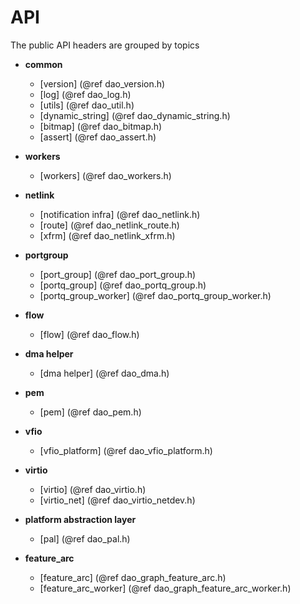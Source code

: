 API
===

<!--
  SPDX-License-Identifier: Marvell-MIT
  Copyright (c) 2024 Marvell.
-->

The public API headers are grouped by topics

- **common**

  - [version]             (@ref dao_version.h)
  - [log]                 (@ref dao_log.h)
  - [utils]               (@ref dao_util.h)
  - [dynamic_string]      (@ref dao_dynamic_string.h)
  - [bitmap]              (@ref dao_bitmap.h)
  - [assert]              (@ref dao_assert.h)

- **workers**

  - [workers]             (@ref dao_workers.h)

- **netlink**

  - [notification infra]  (@ref dao_netlink.h)
  - [route]               (@ref dao_netlink_route.h)
  - [xfrm]                (@ref dao_netlink_xfrm.h)

- **portgroup**

  - [port_group]          (@ref dao_port_group.h)
  - [portq_group]         (@ref dao_portq_group.h)
  - [portq_group_worker]  (@ref dao_portq_group_worker.h)

- **flow**
  - [flow]                (@ref dao_flow.h)

- **dma helper**
  - [dma helper]          (@ref dao_dma.h)

- **pem**
  - [pem]                 (@ref dao_pem.h)

- **vfio**
  - [vfio_platform]       (@ref dao_vfio_platform.h)

- **virtio**
  - [virtio]              (@ref dao_virtio.h)
  - [virtio_net]          (@ref dao_virtio_netdev.h)

- **platform abstraction layer**
  - [pal]              (@ref dao_pal.h)

- **feature_arc**
  - [feature_arc]         (@ref dao_graph_feature_arc.h)
  - [feature_arc_worker]  (@ref dao_graph_feature_arc_worker.h)
